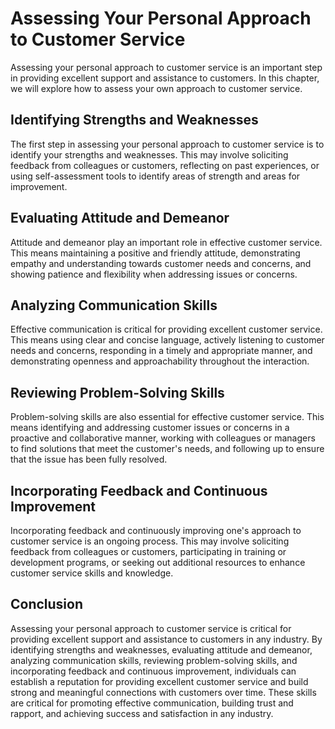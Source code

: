 Assessing Your Personal Approach to Customer Service
==========================================================================================

Assessing your personal approach to customer service is an important step in providing excellent support and assistance to customers. In this chapter, we will explore how to assess your own approach to customer service.

Identifying Strengths and Weaknesses
------------------------------------

The first step in assessing your personal approach to customer service is to identify your strengths and weaknesses. This may involve soliciting feedback from colleagues or customers, reflecting on past experiences, or using self-assessment tools to identify areas of strength and areas for improvement.

Evaluating Attitude and Demeanor
--------------------------------

Attitude and demeanor play an important role in effective customer service. This means maintaining a positive and friendly attitude, demonstrating empathy and understanding towards customer needs and concerns, and showing patience and flexibility when addressing issues or concerns.

Analyzing Communication Skills
------------------------------

Effective communication is critical for providing excellent customer service. This means using clear and concise language, actively listening to customer needs and concerns, responding in a timely and appropriate manner, and demonstrating openness and approachability throughout the interaction.

Reviewing Problem-Solving Skills
--------------------------------

Problem-solving skills are also essential for effective customer service. This means identifying and addressing customer issues or concerns in a proactive and collaborative manner, working with colleagues or managers to find solutions that meet the customer's needs, and following up to ensure that the issue has been fully resolved.

Incorporating Feedback and Continuous Improvement
-------------------------------------------------

Incorporating feedback and continuously improving one's approach to customer service is an ongoing process. This may involve soliciting feedback from colleagues or customers, participating in training or development programs, or seeking out additional resources to enhance customer service skills and knowledge.

Conclusion
----------

Assessing your personal approach to customer service is critical for providing excellent support and assistance to customers in any industry. By identifying strengths and weaknesses, evaluating attitude and demeanor, analyzing communication skills, reviewing problem-solving skills, and incorporating feedback and continuous improvement, individuals can establish a reputation for providing excellent customer service and build strong and meaningful connections with customers over time. These skills are critical for promoting effective communication, building trust and rapport, and achieving success and satisfaction in any industry.
